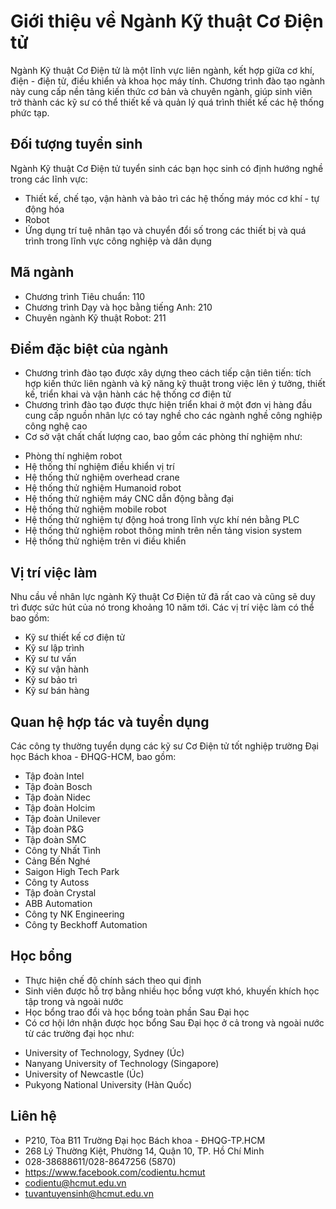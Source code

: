 # Giới thiệu về Ngành Kỹ thuật Cơ Điện tử

Ngành Kỹ thuật Cơ Điện tử là một lĩnh vực liên ngành, kết hợp giữa cơ khí, điện - điện tử, điều khiển và khoa học máy tính. Chương trình đào tạo ngành này cung cấp nền tảng kiến thức cơ bản và chuyên ngành, giúp sinh viên trở thành các kỹ sư có thể thiết kế và quản lý quá trình thiết kế các hệ thống phức tạp.

## Đối tượng tuyển sinh

Ngành Kỹ thuật Cơ Điện tử tuyển sinh các bạn học sinh có định hướng nghề trong các lĩnh vực:

* Thiết kế, chế tạo, vận hành và bảo trì các hệ thống máy móc cơ khí - tự động hóa
* Robot
* Ứng dụng trí tuệ nhân tạo và chuyển đổi số trong các thiết bị và quá trình trong lĩnh vực công nghiệp và dân dụng

## Mã ngành

* Chương trình Tiêu chuẩn: 110
* Chương trình Dạy và học bằng tiếng Anh: 210
* Chuyên ngành Kỹ thuật Robot: 211

## Điểm đặc biệt của ngành

* Chương trình đào tạo được xây dựng theo cách tiếp cận tiên tiến: tích hợp kiến thức liên ngành và kỹ năng kỹ thuật trong việc lên ý tưởng, thiết kế, triển khai và vận hành các hệ thống cơ điện tử
* Chương trình đào tạo được thực hiện triển khai ở một đơn vị hàng đầu cung cấp nguồn nhân lực có tay nghề cho các ngành nghề công nghiệp công nghệ cao
* Cơ sở vật chất chất lượng cao, bao gồm các phòng thí nghiệm như:
 + Phòng thí nghiệm robot
 + Hệ thống thí nghiệm điều khiển vị trí
 + Hệ thống thử nghiệm overhead crane
 + Hệ thống thử nghiệm Humanoid robot
 + Hệ thống thử nghiệm máy CNC dẫn động bằng đại
 + Hệ thống thử nghiệm mobile robot
 + Hệ thống thử nghiệm tự động hoá trong lĩnh vực khí nén bằng PLC
 + Hệ thống thử nghiệm robot thông minh trên nền tảng vision system
 + Hệ thống thử nghiệm trên vi điều khiển

## Vị trí việc làm

Nhu cầu về nhân lực ngành Kỹ thuật Cơ Điện tử đã rất cao và cũng sẽ duy trì được sức hút của nó trong khoảng 10 năm tới. Các vị trí việc làm có thể bao gồm:

* Kỹ sư thiết kế cơ điện tử
* Kỹ sư lập trình
* Kỹ sư tư vấn
* Kỹ sư vận hành
* Kỹ sư bảo trì
* Kỹ sư bán hàng

## Quan hệ hợp tác và tuyển dụng

Các công ty thường tuyển dụng các kỹ sư Cơ Điện tử tốt nghiệp trường Đại học Bách khoa - ĐHQG-HCM, bao gồm:

* Tập đoàn Intel
* Tập đoàn Bosch
* Tập đoàn Nidec
* Tập đoàn Holcim
* Tập đoàn Unilever
* Tập đoàn P&G
* Tập đoàn SMC
* Công ty Nhất Tình
* Cảng Bến Nghé
* Saigon High Tech Park
* Công ty Autoss
* Tập đoàn Crystal
* ABB Automation
* Công ty NK Engineering
* Công ty Beckhoff Automation

## Học bổng

* Thực hiện chế độ chính sách theo qui định
* Sinh viên được hỗ trợ bằng nhiều học bổng vượt khó, khuyến khích học tập trong và ngoài nước
* Học bổng trao đổi và học bổng toàn phần Sau Đại học
* Có cơ hội lớn nhận được học bổng Sau Đại học ở cả trong và ngoài nước từ các trường đại học như:
 + University of Technology, Sydney (Úc)
 + Nanyang University of Technology (Singapore)
 + University of Newcastle (Úc)
 + Pukyong National University (Hàn Quốc)

## Liên hệ

* P210, Tòa B11 Trường Đại học Bách khoa - ĐHQG-TP.HCM
* 268 Lý Thường Kiệt, Phường 14, Quận 10, TP. Hồ Chí Minh
* 028-38688611/028-8647256 (5870)
* https://www.facebook.com/codientu.hcmut
* codientu@hcmut.edu.vn
* tuvantuyensinh@hcmut.edu.vn